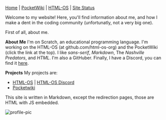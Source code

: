 [Home](https://grinthy.github.io) | [PocketWiki](https://grinthy.github.io/wiki/home.md) | [HTML-OS](https://github.com/html-os-org) | [Site Status](https://grinthy.github.io/status.md)



Welcome to my website! Here, you'll find information about me, and how I make a dent in the coding community (unfortunatly, not a very big one).

First of all, about me.

__About Me__
I'm on Scratch, an educational programming language. I'm working on the HTML-OS (at github.com/html-os-org) and the PocketWiki (click the link at the top). I like _sans-serif_, _Markdown_, The _Nashville Predators_, and _HTML_. I'm also a GitHuber. Finally, I have a Discord, you can find it [here](https://discord.gg/uJ7dm4g).

__Projects__
My projects are:

- [HTML-OS](github.com/HTML-OS-ORG) | [HTML-OS Discord](https://discord.gg/4qKX6FM)
- [Pocketwiki](grinthy.github.io/wiki/home.md)

This site is written in Markdown, except the redirection pages, those are HTML with JS embedded.

![profile-pic](https://avatars2.githubusercontent.com/u/26236870?s=460&v=4 "My Profile Pic")
